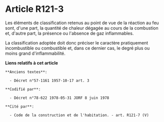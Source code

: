 # Article R121-3

Les éléments de classification retenus au point de vue de la réaction au feu sont, d'une part, la quantité de chaleur dégagée
au cours de la combustion et, d'autre part, la présence ou l'absence de gaz inflammables.

La classification adoptée doit donc préciser le caractère pratiquement incombustible ou combustible et, dans ce dernier cas,
le degré plus ou moins grand d'inflammabilité.

**Liens relatifs à cet article**

	**Anciens textes**:

	  - Décret n°57-1161 1957-10-17 art. 3

	**Codifié par**:

	  - Décret n°78-622 1978-05-31 JORF 8 juin 1978

	**Cité par**:

	  - Code de la construction et de l'habitation. - art. R121-7 (V)
